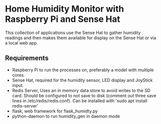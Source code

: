 # Home Humidity Monitor with Raspberry Pi and Sense Hat

This collection of applications use the Sense Hat to gather humidity readings
and then makes them available for display on the Sense Hat or via a local
web app.

## Requirements

- Raspberry Pi to run the processes on, preferably a model with multiple cores.
- Sense Hat, required for the humidity sensor, LED display and JoyStick input.
- Redis Server, Uses an in memory data store to avoid writes to the SD card.
Should be configured to not save to disk (comment out three save lines in
/etc/redis/redis.conf). Can be installed with 'sudo apt install redis-server'
- flask, web framework for flask_humidty.py
- python-daemon to run humidity_gen in daemon mode
